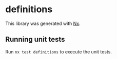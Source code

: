# definitions

This library was generated with [Nx](https://nx.dev).

## Running unit tests

Run `nx test definitions` to execute the unit tests.

